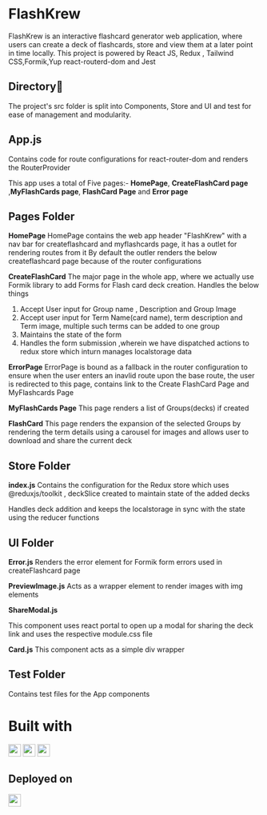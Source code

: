 # FlashKrew

FlashKrew is an interactive flashcard generator web application, where users can create a deck of flashcards, store and view them at a later point in time locally.
This project is powered by React JS, Redux , Tailwind CSS,Formik,Yup react-routerd-dom  and Jest

## Directory💠

The project's src folder is split into Components, Store and UI and test for ease of management and modularity.

## App.js

Contains code for route configurations for react-router-dom and renders the RouterProvider

This app uses a total of Five pages:- **HomePage**, **CreateFlashCard page** ,**MyFlashCards page**, **FlashCard Page** and **Error page**



## Pages Folder

**HomePage**
HomePage contains the web app header "FlashKrew" with a nav bar for createflashcard and myflashcards page, it has a outlet for rendering routes from it
By default the outler renders the below createflashcard page because of the router configurations

**CreateFlashCard**
The major page in the whole app, where we actually use Formik library to add Forms for Flash card deck creation. 
Handles the below things

1. Accept User input for Group name , Description and Group Image
2. Accept user input for Term Name(card name), term description and Term image, multiple such terms can be added to one group
3. Maintains the state of the form
4. Handles the form submission ,wherein we have dispatched actions to redux store which inturn manages localstorage data

**ErrorPage**
ErrorPage is bound as a fallback in the router configuration to ensure when the user enters an inavlid route upon the base route, the user is redirected to this page,
contains link to the Create FlashCard Page and MyFlashcards Page

**MyFlashCards Page**
This page renders a list of Groups(decks) if created

**FlashCard**
This page renders the expansion of the selected Groups by rendering the term details using a carousel for images and allows user to download and share the current deck

## Store Folder

**index.js**
Contains the configuration for the Redux store which uses @reduxjs/toolkit , deckSlice created to maintain state of the added decks

Handles deck addition and keeps the localstorage in sync with the state using the reducer functions

## UI Folder

**Error.js**
Renders the error element for Formik form errors used in createFlashcard page

**PreviewImage.js**
Acts as a wrapper element to render images with img elements

**ShareModal.js**

This component uses react portal to open up a modal for sharing the deck link and uses the respective module.css file

**Card.js**
This component acts as a simple div wrapper







## Test Folder
 Contains test files for the App components

# Built with

<a href='https://react.dev/' ><img src="https://img.shields.io/badge/react-%2320232a.svg?style=for-the-badge&logo=react&logoColor=%2361DAFB"  height="25" alt='react'></a>
<a href='https://redux.js.org/' ><img src="https://img.shields.io/badge/redux-%23593d88.svg?style=for-the-badge&logo=redux&logoColor=white"  height="25"></a>
<a href='https://tailwindcss.com/' ><img src="https://img.shields.io/badge/tailwindcss-%2338B2AC.svg?style=for-the-badge&logo=tailwind-css&logoColor=white"  height="25"></a>

## Deployed on

<a href='https://render.com/' ><img src="https://img.shields.io/badge/Render-%46E3B7.svg?style=for-the-badge&logo=render&logoColor=white"  height="25"></a>
